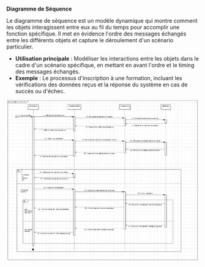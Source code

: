 **Diagramme de Séquence**


   Le diagramme de séquence est un modèle dynamique qui montre comment les objets interagissent entre eux au fil du temps pour accomplir une fonction spécifique. Il met en évidence l'ordre des messages échangés entre les différents objets et capture le déroulement d'un scénario particulier.

   - **Utilisation principale** : Modéliser les interactions entre les objets dans le cadre d'un scénario spécifique, en mettant en avant l'ordre et le timing des messages échangés.
   - **Exemple** : Le processus d'inscription à une formation, incluant les vérifications des données reçus et la réponse du système en cas de succès ou d'échec.

![Getting Started](/Assets/Diagramme_sequence_inscription_formation.png)